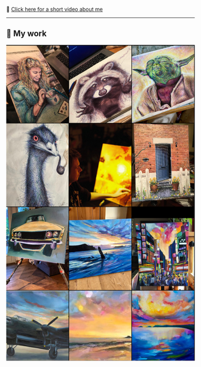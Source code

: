 🎥 [Click here for a short video about me](https://www.youtube.com/watch?v=sYPz9S7p2Fs)

---

## 🎨 My work
![My work](/images/insta_wall.png "My work")

